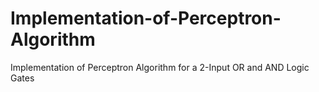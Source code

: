 # Implementation-of-Perceptron-Algorithm
Implementation of Perceptron Algorithm for a 2-Input OR and AND Logic Gates 
